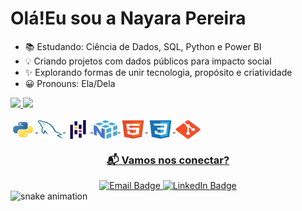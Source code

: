 # Olá!Eu sou a Nayara Pereira

- 📚 Estudando: Ciência de Dados, SQL, Python e Power BI
- 💡 Criando projetos com dados públicos para impacto social
- ✨ Explorando formas de unir tecnologia, propósito e criatividade
- 😀 Pronouns: Ela/Dela

<div >
  <a href="https://github.com/NayaraPereira">
  <img height="180em" src="https://github-readme-stats.vercel.app/api?username=NayaraPereira&show_icons=true&theme=dark&include_all_commits=true&count_private=true"/>
  <img height="180em" src="https://github-readme-stats.vercel.app/api/top-langs/?username=NayaraPereira&layout=compact&langs_count=7&theme=dark"/>
</div>

<div style="display: inline_block"><br>
  <img align="center" alt="Nay-Python" height="30" width="40" src="https://raw.githubusercontent.com/devicons/devicon/master/icons/python/python-original.svg">
  <img align="center" alt="Nay-SQL" height="30" width="40" src="https://raw.githubusercontent.com/devicons/devicon/master/icons/mysql/mysql-original.svg">
  <img align="center" alt="Nay-Pandas" height="30" width="40" src="https://raw.githubusercontent.com/devicons/devicon/master/icons/pandas/pandas-original.svg">
  <img align="center" alt="Nay-Numpy" height="30" width="40" src="https://raw.githubusercontent.com/devicons/devicon/master/icons/numpy/numpy-original.svg">
  <img align="center" alt="Nay-HTML" height="30" width="40" src="https://raw.githubusercontent.com/devicons/devicon/master/icons/html5/html5-original.svg">
  <img align="center" alt="Nay-CSS" height="30" width="40" src="https://raw.githubusercontent.com/devicons/devicon/master/icons/css3/css3-original.svg">
  <img align="center" alt="Nay-Git" height="30" width="40" src="https://raw.githubusercontent.com/devicons/devicon/master/icons/git/git-original.svg">
</div>

<div align="center">

  <h3>📬 Vamos nos conectar?</h3>
  <a href="mailto:pereiranayara746@gmail.com">
    <img src="https://img.shields.io/badge/Email-%23D14836?style=for-the-badge&logo=gmail&logoColor=white" alt="Email Badge"/>
  </a>
  <a href="https://www.linkedin.com/in/-nayara-pereira/" target="_blank">
    <img src="https://img.shields.io/badge/LinkedIn-%230077B5?style=for-the-badge&logo=linkedin&logoColor=white" alt="LinkedIn Badge"/>
  </a>
</div>

<picture>
  <source media="(prefers-color-scheme: dark)" srcset="https://raw.githubusercontent.com/AlvesNay/NayaraPereira/output/github-contribution-grid-snake-dark.svg" />
  <source media="(prefers-color-scheme: light)" srcset="https://raw.githubusercontent.com/AlvesNay/NayaraPereira/output/github-contribution-grid-snake.svg" />
  <img alt="snake animation" src="https://raw.githubusercontent.com/AlvesNay/NayaraPereira/output/github-contribution-grid-snake.svg" />
</picture>
